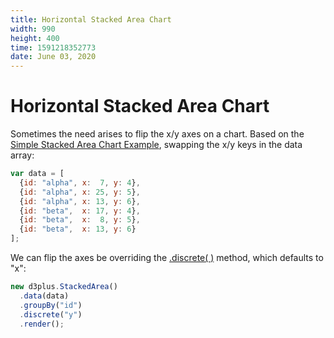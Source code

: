 ```yaml
---
title: Horizontal Stacked Area Chart
width: 990
height: 400
time: 1591218352773
date: June 03, 2020
---
```


# Horizontal Stacked Area Chart

Sometimes the need arises to flip the x/y axes on a chart. Based on the [Simple Stacked Area Chart Example](https://d3plus.org/examples/d3plus-plot/stacked-area/), swapping the x/y keys in the data array:

```js
var data = [
  {id: "alpha", x:  7, y: 4},
  {id: "alpha", x: 25, y: 5},
  {id: "alpha", x: 13, y: 6},
  {id: "beta",  x: 17, y: 4},
  {id: "beta",  x:  8, y: 5},
  {id: "beta",  x: 13, y: 6}
];
```

We can flip the axes be overriding the [.discrete( )](https://github.com/d3plus/d3plus-viz#Viz.discrete) method, which defaults to "x":

```js
new d3plus.StackedArea()
  .data(data)
  .groupBy("id")
  .discrete("y")
  .render();
```
